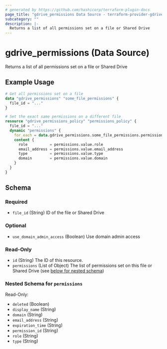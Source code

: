 ```yaml
---
# generated by https://github.com/hashicorp/terraform-plugin-docs
page_title: "gdrive_permissions Data Source - terraform-provider-gdrive"
subcategory: ""
description: |-
  Returns a list of all permissions set on a file or Shared Drive
---
```


# gdrive_permissions (Data Source)

Returns a list of all permissions set on a file or Shared Drive

## Example Usage

```terraform
# Get all permissions set on a file
data "gdrive_permissions" "some_file_permissions" {
  file_id = "..."
}

# Set the exact same permissions on a different file
resource "gdrive_permissions_policy" "permissions_policy" {
  file_id = "..."
  dynamic "permissions" {
    for_each = data.gdrive_permissions.some_file_permissions.permissions
    content {
      role          = permissions.value.role
      email_address = permissions.value.email_address
      type          = permissions.value.type
      domain        = permissions.value.domain
    }
  }
}
```

<!-- schema generated by tfplugindocs -->
## Schema

### Required

- `file_id` (String) ID of the file or Shared Drive

### Optional

- `use_domain_admin_access` (Boolean) Use domain admin access

### Read-Only

- `id` (String) The ID of this resource.
- `permissions` (List of Object) The list of permissions set on this file or Shared Drive (see [below for nested schema](#nestedatt--permissions))

<a id="nestedatt--permissions"></a>
### Nested Schema for `permissions`

Read-Only:

- `deleted` (Boolean)
- `display_name` (String)
- `domain` (String)
- `email_address` (String)
- `expiration_time` (String)
- `permission_id` (String)
- `role` (String)
- `type` (String)
